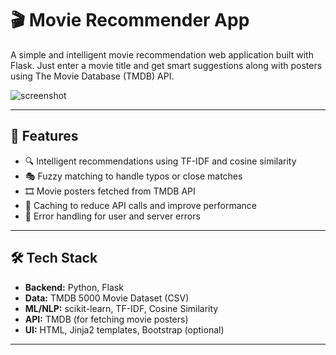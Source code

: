 # 🎬 Movie Recommender App

A simple and intelligent movie recommendation web application built with Flask. Just enter a movie title and get smart suggestions along with posters using The Movie Database (TMDB) API.

![screenshot](static/screenshot.png) <!-- Optional: Replace with actual screenshot if available -->

---

## 🚀 Features

- 🔍 Intelligent recommendations using TF-IDF and cosine similarity
- 🎭 Fuzzy matching to handle typos or close matches
- 🎞️ Movie posters fetched from TMDB API
- 💾 Caching to reduce API calls and improve performance
- 🔧 Error handling for user and server errors

---

## 🛠️ Tech Stack

- **Backend:** Python, Flask
- **Data:** TMDB 5000 Movie Dataset (CSV)
- **ML/NLP:** scikit-learn, TF-IDF, Cosine Similarity
- **API:** TMDB (for fetching movie posters)
- **UI:** HTML, Jinja2 templates, Bootstrap (optional)

---


